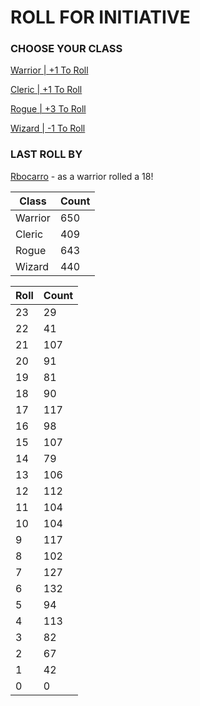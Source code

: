 # ROLL FOR INITIATIVE
### CHOOSE YOUR CLASS

[Warrior | +1 To Roll](https://github.com/benjaminsampica/benjaminsampica/issues/new?title=roll%7Cwarrior&body=Just+click+%27Submit+new+issue%27.)

[Cleric | +1 To Roll](https://github.com/benjaminsampica/benjaminsampica/issues/new?title=roll%7Ccleric&body=Just+click+%27Submit+new+issue%27.)

[Rogue | +3 To Roll](https://github.com/benjaminsampica/benjaminsampica/issues/new?title=roll%7Crogue&body=Just+click+%27Submit+new+issue%27.)

[Wizard | -1 To Roll](https://github.com/benjaminsampica/benjaminsampica/issues/new?title=roll%7Cwizard&body=Just+click+%27Submit+new+issue%27.)
### LAST ROLL BY
[Rbocarro](https://www.github.com/Rbocarro) - as a warrior rolled a 18!

|Class|Count|
|-|-|
|Warrior|650|
|Cleric|409|
|Rogue|643|
|Wizard|440|

|Roll|Count|
|-|-|
|23|29
|22|41
|21|107
|20|91
|19|81
|18|90
|17|117
|16|98
|15|107
|14|79
|13|106
|12|112
|11|104
|10|104
|9|117
|8|102
|7|127
|6|132
|5|94
|4|113
|3|82
|2|67
|1|42
|0|0
